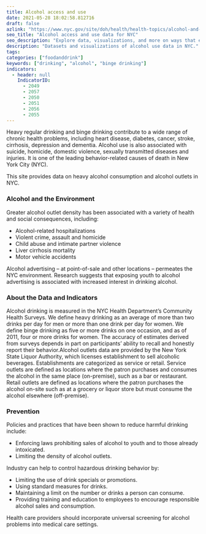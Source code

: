 ```yaml
---
title: Alcohol access and use
date: 2021-05-28 18:02:58.812716
draft: false
azlink: "https://www.nyc.gov/site/doh/health/health-topics/alcohol-and-drug-use.page"
seo_title: "Alcohol access and use data for NYC"
seo_description: "Explore data, visualizations, and more on ways that environments shape health in New York City's neighborhoods."
description: "Datasets and visualizations of alcohol use data in NYC."
tags:
categories: ["foodanddrink"]
keywords: ["drinking", "alcohol", "binge drinking"]
indicators:
  - header: null
    IndicatorID:
      - 2049
      - 2057
      - 2050
      - 2051
      - 2056
      - 2055
---
```


Heavy regular drinking and binge drinking contribute to a wide range of chronic health problems, including heart disease, diabetes, cancer, stroke, cirrhosis, depression and dementia. Alcohol use is also associated with suicide, homicide, domestic violence, sexually transmitted diseases and injuries. It is one of the leading behavior-related causes of death in New York City (NYC).

This site provides data on heavy alcohol consumption and alcohol outlets in NYC.

### Alcohol and the Environment

Greater alcohol outlet density has been associated with a variety of health and social consequences, including:

- Alcohol-related hospitalizations
- Violent crime, assault and homicide
- Child abuse and intimate partner violence
- Liver cirrhosis mortality
- Motor vehicle accidents

Alcohol advertising – at point-of-sale and other locations – permeates the NYC environment. Research suggests that exposing youth to alcohol advertising is associated with increased interest in drinking alcohol.

### About the Data and Indicators

Alcohol drinking is measured in the NYC Health Department’s Community Health Surveys. We define heavy drinking as an average of more than two drinks per day for men or more than one drink per day for women. We define binge drinking as five or more drinks on one occasion, and as of 2011, four or more drinks for women. The accuracy of estimates derived from surveys depends in part on participants’ ability to recall and honestly report their behavior.Alcohol outlets data are provided by the New York State Liquor Authority, which licenses establishment to sell alcoholic beverages. Establishments are categorized as service or retail. Service outlets are defined as locations where the patron purchases and consumes the alcohol in the same place (on-premise), such as a bar or restaurant. Retail outlets are defined as locations where the patron purchases the alcohol on-site such as at a grocery or liquor store but must consume the alcohol elsewhere (off-premise).

### Prevention

Policies and practices that have been shown to reduce harmful drinking include:

- Enforcing laws prohibiting sales of alcohol to youth and to those already intoxicated.
- Limiting the density of alcohol outlets.

Industry can help to control hazardous drinking behavior by:

- Limiting the use of drink specials or promotions.
- Using standard measures for drinks.
- Maintaining a limit on the number or drinks a person can consume.
- Providing training and education to employees to encourage responsible alcohol sales and consumption.

Health care providers should incorporate universal screening for alcohol problems into medical care settings.
